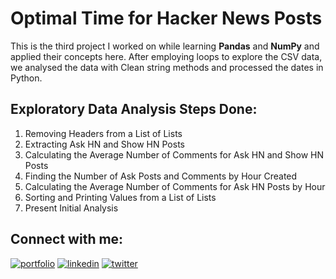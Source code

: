 
# Optimal Time for Hacker News Posts

This is the third project I worked on while learning **Pandas** and **NumPy** and applied their concepts here. After employing loops to explore the CSV data, we analysed the data with Clean string methods and processed the dates in Python.


## Exploratory Data Analysis Steps Done:
1. Removing Headers from a List of Lists
2. Extracting Ask HN and Show HN Posts
3. Calculating the Average Number of Comments for Ask HN and Show HN Posts
4. Finding the Number of Ask Posts and Comments by Hour Created
5. Calculating the Average Number of Comments for Ask HN Posts by Hour
6. Sorting and Printing Values from a List of Lists
7. Present Initial Analysis


## Connect with me:
[![portfolio](https://img.shields.io/badge/my_portfolio-000?style=for-the-badge&logo=ko-fi&logoColor=white)](https://www.polywork.com/kunal_bhadra)
[![linkedin](https://img.shields.io/badge/linkedin-0A66C2?style=for-the-badge&logo=linkedin&logoColor=white)](https://www.linkedin.com/in/kunal-bhadra-cs/)
[![twitter](https://img.shields.io/badge/twitter-1DA1F2?style=for-the-badge&logo=twitter&logoColor=white)](https://twitter.com/kunal_kaun)